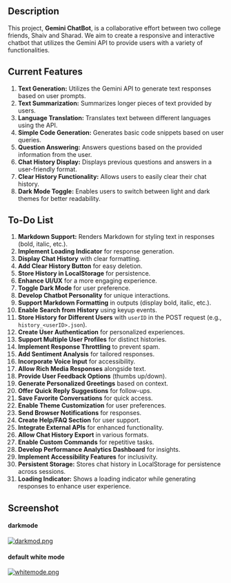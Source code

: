 ## Description

This project, **Gemini ChatBot**, is a collaborative effort between two college friends, Shaiv and Sharad. We aim to create a responsive and interactive chatbot that utilizes the Gemini API to provide users with a variety of functionalities.

## Current Features

1. **Text Generation:** Utilizes the Gemini API to generate text responses based on user prompts.
2. **Text Summarization:** Summarizes longer pieces of text provided by users.
3. **Language Translation:** Translates text between different languages using the API.
4. **Simple Code Generation:** Generates basic code snippets based on user queries.
5. **Question Answering:** Answers questions based on the provided information from the user.
6. **Chat History Display:** Displays previous questions and answers in a user-friendly format.
7. **Clear History Functionality:** Allows users to easily clear their chat history.
8. **Dark Mode Toggle:** Enables users to switch between light and dark themes for better readability.

## To-Do List

1. **Markdown Support:** Renders Markdown for styling text in responses (bold, italic, etc.).
2. **Implement Loading Indicator** for response generation.
3. **Display Chat History** with clear formatting.
4. **Add Clear History Button** for easy deletion.
5. **Store History in LocalStorage** for persistence.
6. **Enhance UI/UX** for a more engaging experience.
7. **Toggle Dark Mode** for user preference.
8. **Develop Chatbot Personality** for unique interactions.
9. **Support Markdown Formatting** in outputs (display bold, italic, etc.).
10. **Enable Search from History** using keyup events.
11. **Store History for Different Users** with `userID` in the POST request (e.g., `history_<userID>.json`).
12. **Create User Authentication** for personalized experiences.
13. **Support Multiple User Profiles** for distinct histories.
14. **Implement Response Throttling** to prevent spam.
15. **Add Sentiment Analysis** for tailored responses.
16. **Incorporate Voice Input** for accessibility.
17. **Allow Rich Media Responses** alongside text.
18. **Provide User Feedback Options** (thumbs up/down).
19. **Generate Personalized Greetings** based on context.
20. **Offer Quick Reply Suggestions** for follow-ups.
21. **Save Favorite Conversations** for quick access.
22. **Enable Theme Customization** for user preferences.
23. **Send Browser Notifications** for responses.
24. **Create Help/FAQ Section** for user support.
25. **Integrate External APIs** for enhanced functionality.
26. **Allow Chat History Export** in various formats.
27. **Enable Custom Commands** for repetitive tasks.
28. **Develop Performance Analytics Dashboard** for insights.
29. **Implement Accessibility Features** for inclusivity.
30. **Persistent Storage:** Stores chat history in LocalStorage for persistence across sessions.
31. **Loading Indicator:** Shows a loading indicator while generating responses to enhance user experience.

## Screenshot

#### darkmode
[![darkmod.png](https://i.postimg.cc/tJRP1CHD/darkmod.png)](https://postimg.cc/PpcN9HJ8)

#### default white mode 
[![whitemode.png](https://i.postimg.cc/wvQLTRn7/whitemode.png)](https://postimg.cc/mzhtmkLs)
